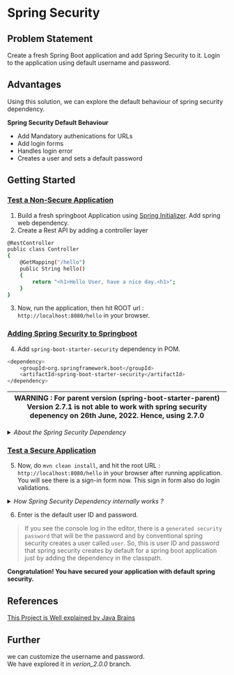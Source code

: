 # Spring Security

## Problem Statement

Create a fresh Spring Boot application and add Spring Security to it. Login to the application using default username and password. 

## Advantages
Using this solution, we can explore the default behaviour of spring security dependency.

**Spring Security Default Behaviour**
* Add Mandatory authenications for URLs
* Add login forms
* Handles login error
* Creates a user and sets a default password

## Getting Started

### <u>Test a Non-Secure Application</u>
1. Build a fresh springboot Application using [Spring Initializer](https://start.spring.io). Add spring web dependency.
2. Create a Rest API by adding a controller layer 
```bash
@RestController
public class Controller
{
    @GetMapping("/hello")
    public String hello()
    {
        return "<h1>Hello User, have a nice day.<h1>";
    }
}
```
3. Now, run the application, then hit ROOT url : `http://localhost:8080/hello` in your browser.
### <u> Adding Spring Security to Springboot</u>

4. Add `spring-boot-starter-security` dependency in POM. 
```bash
<dependency>
	<groupId>org.springframework.boot</groupId>
	<artifactId>spring-boot-starter-security</artifactId>
</dependency>
```

| WARNING : For parent version (spring-boot-starter-parent) Version 2.7.1 is not able to work with spring security depenency on 26th June, 2022. Hence, using 2.7.0 |
|-------------------------------------------------------------------------------------------------------------------------------------------------------------------|
<details>
    <summary><I>About the Spring Security Dependency</I></summary>

>This is a starter pack and a maven dependency, which pulls in all the necessary spring security dependecnies and makes them available for you, so that you do not need to download individual dependencies.<br><br>
> **Note :** Now, most of the springboot starter dependency don't have typically effect just after adding it to the class path, you also have 
to add some kind of configuration that goes with it in order to tell springboot that a dependency added, configure it. <br>
However, in spring security, it quite diferent. <br>
Just by adding the dependency in the class path, spring security immediately starts working.
</details>

### <u> Test a Secure Application</u>

5. Now, do `mvn clean install`, and hit the root URL : `http://localhost:8080/hello` in your browser after running application. You will see there is a sign-in form now. This sign in form also do login validations.

<details>
 <summary><I>How Spring Security Dependency internally works ? </I></summary>

> Hi, how just by adding spring security dependency to the class path, it is verifying you and stopping you to access the spring application. How this dependency is able to do so much ? <br>
It is because of the _Filters_.<br><br>
> **Filters** one of those core concepts associated with servlet.Spring boot and spring security all of these build on top of the servlet technologies, so that we do not has to deal with a servlet layer.<br><br>
Think of a web app and you have a bunch of servlets in it which does the work when a user makes a request.
So, when a user makes a request to a URL, there will a particular servlet that will do the functionality and will provide the response for that particular request. So, this is the servlet work.<br><br> 
> **How Filters works ?** <br>
Now, Filters will stand in front of servlet and intercept every request and gives you an opportunity to do something with each requests. You can think it like a cross cutting, pieces of functionality that you can use in may ways like,<br>
> a) to log every request<br>
> b) check if a particular header is there in every request or not<br><br>
> So, while the servlets are mapped to the URLs, filters can be applied to all URLs that intercept all the URLs that may allow or deny any requests.<br>
> Similarly, _spring security_ is just doing a filter and examining all the requests to allow or deny the request as per what it should be doing.

</details>

6. Enter is the default user ID and password.

>   If you see the console log in the editor, there is a `generated security password` that will be the password and by conventional spring security creates a user called `user`. So, this is user ID and password that spring security creates by default for a spring boot application just by adding the dependency in the classpath.

**Congratulation! You have secured your application with default spring security.**

## References

[This Project is Well explained by Java Brains](https://www.youtube.com/watch?v=PhG5p_yv0zs&list=PLqq-6Pq4lTTYTEooakHchTGglSvkZAjnE&index=3)

## Further

we can customize the username and password.<br> 
We have explored it in _verion_2.0.0_ branch.
